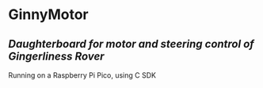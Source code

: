 # GinnyMotor
## _Daughterboard for motor and steering control of Gingerliness Rover_

Running on a Raspberry Pi Pico, using C SDK